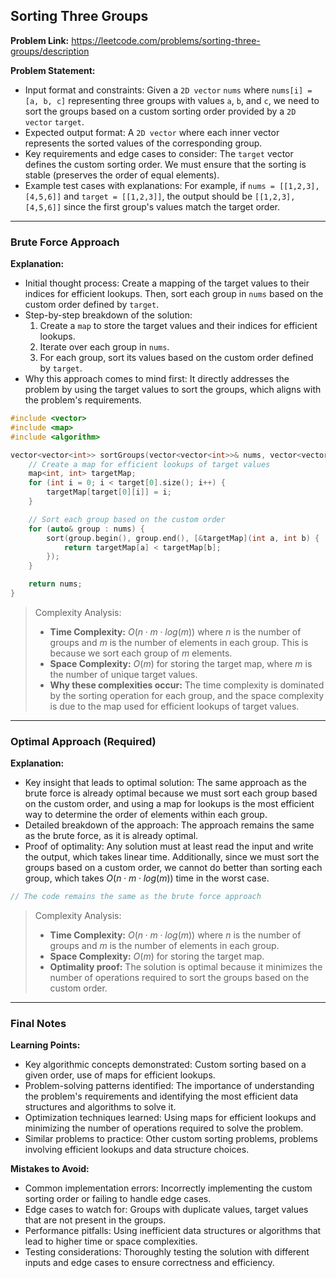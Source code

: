 ## Sorting Three Groups

**Problem Link:** https://leetcode.com/problems/sorting-three-groups/description

**Problem Statement:**
- Input format and constraints: Given a `2D vector` `nums` where `nums[i] = [a, b, c]` representing three groups with values `a`, `b`, and `c`, we need to sort the groups based on a custom sorting order provided by a `2D vector` `target`.
- Expected output format: A `2D vector` where each inner vector represents the sorted values of the corresponding group.
- Key requirements and edge cases to consider: The `target` vector defines the custom sorting order. We must ensure that the sorting is stable (preserves the order of equal elements).
- Example test cases with explanations: For example, if `nums = [[1,2,3],[4,5,6]]` and `target = [[1,2,3]]`, the output should be `[[1,2,3],[4,5,6]]` since the first group's values match the target order.

---

### Brute Force Approach

**Explanation:**
- Initial thought process: Create a mapping of the target values to their indices for efficient lookups. Then, sort each group in `nums` based on the custom order defined by `target`.
- Step-by-step breakdown of the solution:
  1. Create a `map` to store the target values and their indices for efficient lookups.
  2. Iterate over each group in `nums`.
  3. For each group, sort its values based on the custom order defined by `target`.
- Why this approach comes to mind first: It directly addresses the problem by using the target values to sort the groups, which aligns with the problem's requirements.

```cpp
#include <vector>
#include <map>
#include <algorithm>

vector<vector<int>> sortGroups(vector<vector<int>>& nums, vector<vector<int>>& target) {
    // Create a map for efficient lookups of target values
    map<int, int> targetMap;
    for (int i = 0; i < target[0].size(); i++) {
        targetMap[target[0][i]] = i;
    }

    // Sort each group based on the custom order
    for (auto& group : nums) {
        sort(group.begin(), group.end(), [&targetMap](int a, int b) {
            return targetMap[a] < targetMap[b];
        });
    }

    return nums;
}
```

> Complexity Analysis:
> - **Time Complexity:** $O(n \cdot m \cdot log(m))$ where $n$ is the number of groups and $m$ is the number of elements in each group. This is because we sort each group of $m$ elements.
> - **Space Complexity:** $O(m)$ for storing the target map, where $m$ is the number of unique target values.
> - **Why these complexities occur:** The time complexity is dominated by the sorting operation for each group, and the space complexity is due to the map used for efficient lookups of target values.

---

### Optimal Approach (Required)

**Explanation:**
- Key insight that leads to optimal solution: The same approach as the brute force is already optimal because we must sort each group based on the custom order, and using a map for lookups is the most efficient way to determine the order of elements within each group.
- Detailed breakdown of the approach: The approach remains the same as the brute force, as it is already optimal.
- Proof of optimality: Any solution must at least read the input and write the output, which takes linear time. Additionally, since we must sort the groups based on a custom order, we cannot do better than sorting each group, which takes $O(n \cdot m \cdot log(m))$ time in the worst case.

```cpp
// The code remains the same as the brute force approach
```

> Complexity Analysis:
> - **Time Complexity:** $O(n \cdot m \cdot log(m))$ where $n$ is the number of groups and $m$ is the number of elements in each group.
> - **Space Complexity:** $O(m)$ for storing the target map.
> - **Optimality proof:** The solution is optimal because it minimizes the number of operations required to sort the groups based on the custom order.

---

### Final Notes

**Learning Points:**
- Key algorithmic concepts demonstrated: Custom sorting based on a given order, use of maps for efficient lookups.
- Problem-solving patterns identified: The importance of understanding the problem's requirements and identifying the most efficient data structures and algorithms to solve it.
- Optimization techniques learned: Using maps for efficient lookups and minimizing the number of operations required to solve the problem.
- Similar problems to practice: Other custom sorting problems, problems involving efficient lookups and data structure choices.

**Mistakes to Avoid:**
- Common implementation errors: Incorrectly implementing the custom sorting order or failing to handle edge cases.
- Edge cases to watch for: Groups with duplicate values, target values that are not present in the groups.
- Performance pitfalls: Using inefficient data structures or algorithms that lead to higher time or space complexities.
- Testing considerations: Thoroughly testing the solution with different inputs and edge cases to ensure correctness and efficiency.